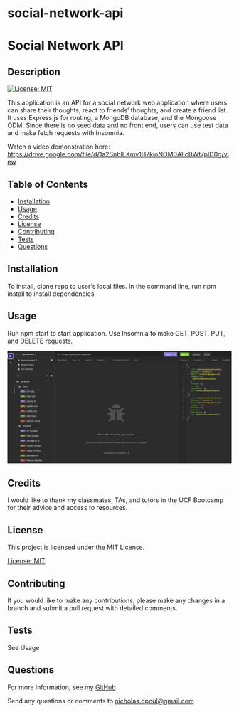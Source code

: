 # social-network-api
# Social Network API
  ## Description
  [![License: MIT](https://img.shields.io/badge/License-MIT-yellow.svg)](https://opensource.org/licenses/MIT)

  This application is an API for a social network web application where users can share their thoughts, react to friends’ thoughts, and create a friend list. It uses Express.js for routing, a MongoDB database, and the Mongoose ODM. Since there is no seed data and no front end, users can use test data and make fetch requests with Insomnia.

  Watch a video demonstration here: https://drive.google.com/file/d/1a2SnblLXmv1H7kioNOM0AFcBWt7pID0g/view

  ## Table of Contents

  * [Installation](#installation)
  * [Usage](#usage)
  * [Credits](#credits)
  * [License](#license)
  * [Contributing](#contributing)
  * [Tests](#tests)
  * [Questions](#questions)

  ## Installation

  To install, clone repo to user's local files. In the command line, run npm install to install dependencies

  ## Usage

 Run npm start to start application. Use Insomnia to make GET, POST, PUT, and DELETE requests. 

![Alt text](./assets/Screenshot%20.png)

  ## Credits

  I would like to thank my classmates, TAs, and tutors in the UCF Bootcamp for their advice and access to resources. 

  ## License

  
  This project is licensed under the MIT License.

  [License: MIT](https://opensource.org/licenses/MIT)

  ## Contributing

  If you would like to make any contributions, please make any changes in a branch and submit a pull request with detailed comments.

  ## Tests

  See Usage 

  ## Questions

  For more information, see my [GitHub](https://github.com/42Salokin)

  Send any questions or comments to nicholas.dpoul@gmail.com
